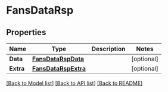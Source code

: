 # FansDataRsp

## Properties

Name | Type | Description | Notes
------------ | ------------- | ------------- | -------------
**Data** | [**FansDataRspData**](FansDataRsp_data.md) |  | [optional] 
**Extra** | [**FansDataRspExtra**](FansDataRsp_extra.md) |  | [optional] 

[[Back to Model list]](../README.md#documentation-for-models) [[Back to API list]](../README.md#documentation-for-api-endpoints) [[Back to README]](../README.md)


